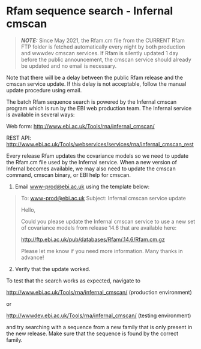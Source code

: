 # Rfam sequence search - Infernal cmscan 


> **_NOTE:_** 
>Since May 2021, the Rfam.cm file from the CURRENT Rfam FTP folder is fetched automatically every night by both production and wwwdev cmscan services. If Rfam is silently updated 1 day before the public announcement, the cmscan service should already be updated and no email is necessary.

Note that there will be a delay between the public Rfam release and the cmscan service update. If this delay is not acceptable, follow the manual update procedure using email. 

The batch Rfam sequence search is powered by the Infernal cmscan program which is run by the EBI web production team. The Infernal service is available in several ways:

Web form: <http://www.ebi.ac.uk/Tools/rna/infernal_cmscan/>

REST API: <http://www.ebi.ac.uk/Tools/webservices/services/rna/infernal_cmscan_rest>

Every release Rfam updates the covariance models so we need to update the Rfam.cm file used by the Infernal service. When a new version of Infernal becomes available, we may also need to update the cmscan command, cmscan binary, or EBI help for cmscan. 

1. Email  <www-prod@ebi.ac.uk> using the template below:

> To: www-prod@ebi.ac.uk
>Subject: Infernal cmscan service update
> 
>Hello,
> 
>Could you please update the Infernal cmscan service to use a new set of
>covariance models from release 14.6 that are available here:
> 
><http://ftp.ebi.ac.uk/pub/databases/Rfam/.14.6/Rfam.cm.gz>
> 
>Please let me know if you need more information. Many thanks in advance!

2. Verify that the update worked. 

To test that the search works as expected, navigate to 

<http://www.ebi.ac.uk/Tools/rna/infernal_cmscan/> (production environment) 

or 

<http://wwwdev.ebi.ac.uk/Tools/rna/infernal_cmscan/> (testing environment) 

and try searching with a sequence from a new family that is only present in the new release. Make sure that the sequence is found by the correct family.